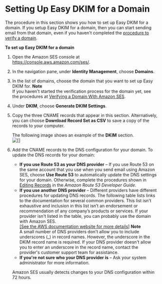 # Setting Up Easy DKIM for a Domain<a name="send-email-authentication-dkim-easy-setup-domain"></a>

The procedure in this section shows you how to set up Easy DKIM for a domain\. If you setup Easy DKIM for a domain, then you can start sending email from that domain, even if you haven't completed the [procedure to verify a domain](verify-domains.md)\.

**To set up Easy DKIM for a domain**

1. Open the Amazon SES console at [https://console\.aws\.amazon\.com/ses/](https://console.aws.amazon.com/ses/)\.

1. In the navigation pane, under **Identity Management**, choose **Domains**\.

1. In the list of domains, choose the domain that you want to set up Easy DKIM for\.
**Note**  
If you haven't started the verification process for the domain yet, see the procedures at [Verifying a Domain With Amazon SES](verify-domain-procedure.md)\.

1. Under **DKIM**, choose **Generate DKIM Settings**\.

1. Copy the three CNAME records that appear in this section\. Alternatively, you can choose **Download Record Set as CSV** to save a copy of the records to your computer\. 

   The following image shows an example of the **DKIM** section\.  
![\[\]](http://docs.aws.amazon.com/ses/latest/DeveloperGuide/images/dkim_existing_dns.png)

1. Add the CNAME records to the DNS configuration for your domain\. To update the DNS records for your domain:
   + **If you use Route 53 as your DNS provider** – If you use Route 53 on the same account that you use when you send email using Amazon SES, choose **Use Route 53** to automatically update the DNS settings for your domain\. Otherwise, complete the procedures shown in [Editing Records](https://docs.aws.amazon.com/Route53/latest/DeveloperGuide/resource-record-sets-editing.html) in the *Amazon Route 53 Developer Guide*\.
   + **If you use another DNS provider** – Different providers have different procedures for updating DNS records\. The following table lists links to the documentation for several common providers\. This list isn't exhaustive and inclusion in this list isn’t an endorsement or recommendation of any company’s products or services\. If your provider isn't listed in the table, you can probably use the domain with Amazon SES\.    
[\[See the AWS documentation website for more details\]](http://docs.aws.amazon.com/ses/latest/DeveloperGuide/send-email-authentication-dkim-easy-setup-domain.html)
**Note**  
A small number of DNS providers don't allow you to include underscores \(\_\) in record names\. However, the underscore in the DKIM record name is required\. If your DNS provider doesn't allow you to enter an underscore in the record name, contact the provider's customer support team for assistance\.
   + **If you're not sure who your DNS provider is** – Ask your system administrator for more information\.

   Amazon SES usually detects changes to your DNS configuration within 72 hours\.